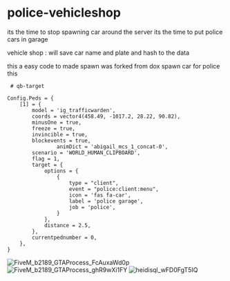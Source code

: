 # police-vehicleshop
its the time to stop spawning car around the server its the time to put police cars in garage 

vehicle shop : will save car name and plate and hash to the data 

this a easy code to made spawn was forked from dox spawn car for police 
this 

```
 # qb-target

```
```
Config.Peds = {
	[1] = {
		model = 'ig_trafficwarden',
		coords = vector4(458.49, -1017.2, 28.22, 90.82),
		minusOne = true,
		freeze = true,
		invincible = true,
		blockevents = true,
                animDict = 'abigail_mcs_1_concat-0',
		scenario = 'WORLD_HUMAN_CLIPBOARD',
		flag = 1,
		target = {
			options = {
				{
					type = "client",
					event = "police:client:menu",
					icon = 'fas fa-car',
					label = 'police garage',
					job = 'police',
				}
			},
			distance = 2.5,
		},
		currentpednumber = 0,
	},
}
```

![FiveM_b2189_GTAProcess_FcAuxaWd0p](https://user-images.githubusercontent.com/89742984/150177405-825a9225-ee5e-42a0-9101-f4a5e4fefd13.png)
![FiveM_b2189_GTAProcess_ghR9wXi1FY](https://user-images.githubusercontent.com/89742984/150177428-bd08975c-bf18-43e2-90e3-2e6bb44cbd2f.jpg)
![heidisql_wFD0FgT5IQ](https://user-images.githubusercontent.com/89742984/150177467-56b32ce8-3834-4278-be41-7a8b3915c1a9.png)







